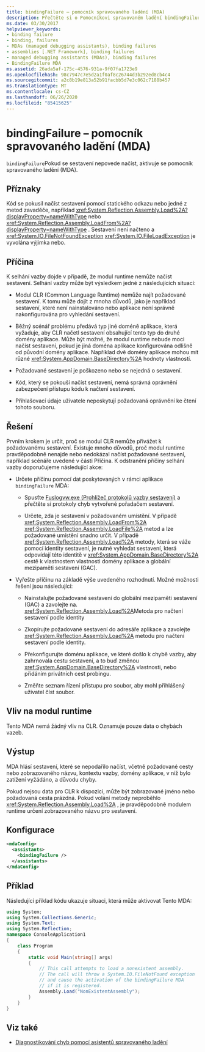```yaml
---
title: bindingFailure – pomocník spravovaného ladění (MDA)
description: Přečtěte si o Pomocníkovi spravovaném ladění bindingFailure – (MDA), který se aktivuje, když se nepovede načíst sestavení v .NET.
ms.date: 03/30/2017
helpviewer_keywords:
- binding failure
- binding, failures
- MDAs (managed debugging assistants), binding failures
- assemblies [.NET Framework], binding failures
- managed debugging assistants (MDAs), binding failures
- BindingFailure MDA
ms.assetid: 26ada5af-175c-4576-931a-9f07fa1723e9
ms.openlocfilehash: 98c7947c7e5d2a1f0af8c26744d3b292ed8cb4c4
ms.sourcegitcommit: a2c8b19e813a52b91facbb5d7e3c062c7188b457
ms.translationtype: MT
ms.contentlocale: cs-CZ
ms.lasthandoff: 06/26/2020
ms.locfileid: "85415625"
---
```

# <a name="bindingfailure-mda"></a>bindingFailure – pomocník spravovaného ladění (MDA)

`bindingFailure`Pokud se sestavení nepovede načíst, aktivuje se pomocník spravovaného ladění (MDA).

## <a name="symptoms"></a>Příznaky

Kód se pokusil načíst sestavení pomocí statického odkazu nebo jedné z metod zavaděče, například <xref:System.Reflection.Assembly.Load%2A?displayProperty=nameWithType> nebo <xref:System.Reflection.Assembly.LoadFrom%2A?displayProperty=nameWithType> . Sestavení není načteno a <xref:System.IO.FileNotFoundException> <xref:System.IO.FileLoadException> je vyvolána výjimka nebo.

## <a name="cause"></a>Příčina

K selhání vazby dojde v případě, že modul runtime nemůže načíst sestavení. Selhání vazby může být výsledkem jedné z následujících situací:

- Modul CLR (Common Language Runtime) nemůže najít požadované sestavení. K tomu může dojít z mnoha důvodů, jako je například sestavení, které není nainstalováno nebo aplikace není správně nakonfigurována pro vyhledání sestavení.

- Běžný scénář problému předává typ jiné doméně aplikace, která vyžaduje, aby CLR načetl sestavení obsahující tento typ do druhé domény aplikace. Může být možné, že modul runtime nebude moci načíst sestavení, pokud je jiná doména aplikace konfigurována odlišně od původní domény aplikace. Například dvě domény aplikace mohou mít různé <xref:System.AppDomain.BaseDirectory%2A> hodnoty vlastností.

- Požadované sestavení je poškozeno nebo se nejedná o sestavení.

- Kód, který se pokouší načíst sestavení, nemá správná oprávnění zabezpečení přístupu kódu k načtení sestavení.

- Přihlašovací údaje uživatele neposkytují požadovaná oprávnění ke čtení tohoto souboru.

## <a name="resolution"></a>Řešení

Prvním krokem je určit, proč se modul CLR nemůže přivážet k požadovanému sestavení. Existuje mnoho důvodů, proč modul runtime pravděpodobně nenajde nebo nedokázal načíst požadované sestavení, například scénáře uvedené v části Příčina. K odstranění příčiny selhání vazby doporučujeme následující akce:

- Určete příčinu pomocí dat poskytovaných v rámci aplikace `bindingFailure` MDA:

  - Spusťte [Fuslogvw.exe (Prohlížeč protokolů vazby sestavení)](../tools/fuslogvw-exe-assembly-binding-log-viewer.md) a přečtěte si protokoly chyb vytvořené pořadačem sestavení.

  - Určete, zda je sestavení v požadovaném umístění. V případě <xref:System.Reflection.Assembly.LoadFrom%2A> <xref:System.Reflection.Assembly.LoadFile%2A> metod a lze požadované umístění snadno určit. V případě <xref:System.Reflection.Assembly.Load%2A> metody, která se váže pomocí identity sestavení, je nutné vyhledat sestavení, která odpovídají této identitě v <xref:System.AppDomain.BaseDirectory%2A> cestě k vlastnostem vlastnosti domény aplikace a globální mezipaměti sestavení (GAC).

- Vyřešte příčinu na základě výše uvedeného rozhodnutí. Možné možnosti řešení jsou následující:

  - Nainstalujte požadované sestavení do globální mezipaměti sestavení (GAC) a zavolejte na. <xref:System.Reflection.Assembly.Load%2A>Metoda pro načtení sestavení podle identity

  - Zkopírujte požadované sestavení do adresáře aplikace a zavolejte <xref:System.Reflection.Assembly.Load%2A> metodu pro načtení sestavení podle identity.

  - Překonfigurujte doménu aplikace, ve které došlo k chybě vazby, aby zahrnovala cestu sestavení, a to buď změnou <xref:System.AppDomain.BaseDirectory%2A> vlastnosti, nebo přidáním privátních cest probingu.

  - Změňte seznam řízení přístupu pro soubor, aby mohl přihlášený uživatel číst soubor.

## <a name="effect-on-the-runtime"></a>Vliv na modul runtime

Tento MDA nemá žádný vliv na CLR. Oznamuje pouze data o chybách vazeb.

## <a name="output"></a>Výstup

MDA hlásí sestavení, které se nepodařilo načíst, včetně požadované cesty nebo zobrazovaného názvu, kontextu vazby, domény aplikace, v níž bylo zatížení vyžádáno, a důvodu chyby.

Pokud nejsou data pro CLR k dispozici, může být zobrazované jméno nebo požadovaná cesta prázdná. Pokud volání metody neproběhlo <xref:System.Reflection.Assembly.Load%2A> , je pravděpodobně modulem runtime určení zobrazovaného názvu pro sestavení.

## <a name="configuration"></a>Konfigurace

```xml
<mdaConfig>
  <assistants>
    <bindingFailure />
  </assistants>
</mdaConfig>
```

## <a name="example"></a>Příklad

Následující příklad kódu ukazuje situaci, která může aktivovat Tento MDA:

```csharp
using System;
using System.Collections.Generic;
using System.Text;
using System.Reflection;
namespace ConsoleApplication1
{
    class Program
    {
        static void Main(string[] args)
        {
            // This call attempts to load a nonexistent assembly.
            // The call will throw a System.IO.FileNotFound exception
            // and cause the activation of the bindingFailure MDA
            // if it is registered.
            Assembly.Load("NonExistentAssembly");
        }
    }
}
```

## <a name="see-also"></a>Viz také

- [Diagnostikování chyb pomocí asistentů spravovaného ladění](diagnosing-errors-with-managed-debugging-assistants.md)
